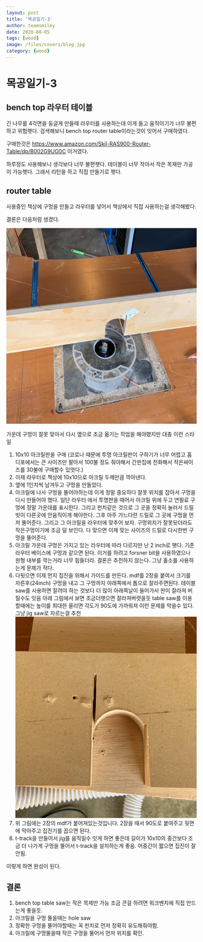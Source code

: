 ```yaml
---
layout: post
title: '목공일기-3' 
author: teamsmiley
date: 2020-08-05
tags: [wood]
image: /files/covers/blog.jpg
category: {wood}
---
```


# 목공일기-3

## bench top 라우터 테이블 

긴 나무를 4각면을 둥글게 만들때 라우터를 사용하는데 이게 들고 움직이기가 너무 불편하고 위험햇다. 검색해보니 bench top router table이라는것이 잇어서 구매하였다. 

구매한것은 https://www.amazon.com/Skil-RAS900-Router-Table/dp/B002G9UG0C 이거였다.

하루정도 사용해보니 생각보다 너무 불편햇다. 테이블이 너무 작아서 작은 목재만 가공이 가능햇다. 그래서 리턴을 하고 직접 만들기로 햇다.

## router table 

사용중인 책상에 구멍을 만들고 라우터를 넣어서 책상에서 직접 사용하는걸 생각해봤다. 

결론은 다음처럼 생겼다.

![](./images/2020-08-05-08-34-22.png)

가운데 구멍이 잘못 맞아서 다시 옆으로 조금 옮기는 작업을 해야했지만 대충 이런 스타일 

1. 10x10 아크릴판을 구매 (코로나 때문에 투명 아크릴판이 구하기가 너무 어렵고 홈디포에서는 큰 사이즈만 팔아서 100불 정도 줘야해서 간판집에 전화해서 작은싸이즈를 30불에 구매할수 있엇다.)
1. 이제 라우터로 책상에 10x10으로 아크릴 두께만큼 깍아낸다. 
1. 옆에 1인치씩 남겨두고 구멍을 만들었다.
1. 아크릴에 나사 구멍을 뚤어야하는데 이게 정말 중요하다 잘못 위치를 잡아서 구멍을 다시 만들어야 했다. 일단 라우터 에서 투명판을 때어서 아크릴 위에 두고 연필료 구멍에 정말 가운데를 표시한다. 그리고 펀치같은 것으로 그 곳을 정확히 눌러서 드릴빗이 다른곳에 안움직이게 해야한다. 그후 아주 가느다란 드릴로 그 곳에 구멍을 먼저 뚤어준다. 그리고 그 아크릴을 라우터에 맞추어 보자. 구멍위치가 잘못됫더라도 작은구멍이기에 조금 덜 보인다.  다 맞으면 이제 맞는 사이즈의 드릴로 다시한번 구멍을 뚤어준다.
1. 아크릴 가운데 구멍은 가지고 있는 라우터에 따라 다르지만 난 2 inch로 햇다. 기존 라우터 베이스에 구멍과 같으면 된다. 이거를 하려고 forsner bit을 사용하였으나 원형 내부를 깍는거라 너무 힘들더라. 결론은 추천하지 않는다. 그냥 홀소를 사용하는게 문제가 적다. 
1. 다됫으면 이제 먼지 집진을 위해서 가이드를 만든다. mdf를 2장을 붙여서 크기를 자른후(24inch) 구멍을 내고 그 구멍까지 아래쪽에서 톱으로 잘라주면된다. 테이블 saw를 사용하면 잘려야 하는 것보다 더 많이 아래쪽날이 들어가서 판이 잘라져 버릴수도 잇음 아래 그림에서 보면 조금더햇으면 잘라져버렷을듯 table saw를 이용할때에는 높이를 최대한 올리면 각도가 90도에 가까워져 이런 문제를 막을수 있다. 그냥 jig saw로 자르는걸 추천 ![](./images/2020-08-05-08-45-26.png) 
1. 위 그림에는 2장의 mdf가 붙어져있는것입니다. 2장을 때서 90도로 붙여주고 뒷면에 막아주고 집진기를 꼽으면 된다.
1. t-track을 만들어서 jig를 움직일수 잇게 하면 좋은데 길이가 10x10의 중간보다 조금 더 나가게 구멍을 뚤어서 t-track을 설치하는게 좋음. 어중간이 짧으면 집진이 잘 안됨.

이렇게 하면 완성이 된다.

## 결론
1. bench top table saw는 작은 목제만 가능 조금 큰걸 하려면 워크벤치에 직접 만드는게 좋을듯.
1. 아크릴을 구멍 뚤을때는 hole saw 
1. 정확한 구멍을 뚤어야할때는 꼭 펀치로 먼저 정확히 유도해줘야함.
1. 아크릴에 구멍뚤을때 작은 구멍을 뚤어서 먼저 위치를 확인.







